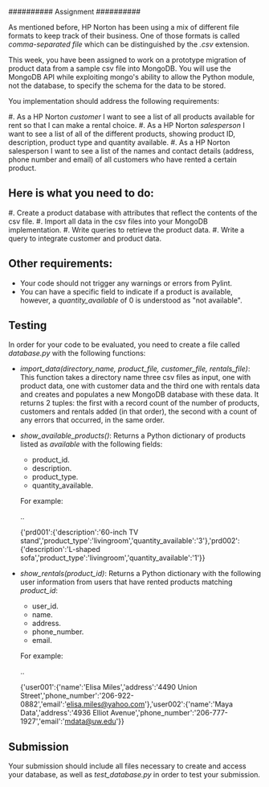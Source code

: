##########
Assignment
##########

As mentioned before, HP Norton has been using a mix of different file formats
to keep track of their business. One of those formats is called *comma-separated file*
which can be distinguished by the *.csv* extension. 

This week, you have been assigned to work on a prototype migration of product data from a sample csv
file into MongoDB. You will use the MongoDB API while exploiting mongo's ability to
allow the Python module, not the database, to specify the schema for the data to
be stored.

You implementation should address the following requirements:

#. As a HP Norton *customer* I want to see a list of all products available for
   rent so that I can make a rental choice.
#. As a HP Norton *salesperson* I want to see a list of all of the different
   products, showing product ID, description, product type and quantity available.
#. As a HP Norton salesperson I want to see a list of the names and contact
   details (address, phone number and email) of all customers who have rented a certain product.

Here is what you need to do:
----------------------------
#. Create a product database with attributes that reflect the contents of the
   csv file.
#. Import all data in the csv files into your MongoDB implementation.
#. Write queries to retrieve the product data.
#. Write a query to integrate customer and product data.


Other requirements:
-------------------
- Your code should not trigger any warnings or errors from Pylint.
- You can have a specific field to indicate if a product is available, however, a *quantity_available* of 0 is understood as "not available".

Testing
-------
In order for your code to be evaluated, you need to create a file called *database.py* with the following functions:

- *import_data(directory_name, product_file, customer_file, rentals_file)*: This function takes a directory name three csv files as input, one with product data, one with customer data and the third one with rentals data and creates and populates a new MongoDB database with  these data. It returns 2 tuples: the first with a record count of the number of
products, customers and rentals added (in that order), the second with a count of any errors that occurred, in
the same order. 


- *show_available_products()*: Returns a Python dictionary of products listed as *available* with the following fields:
    - product_id.
    - description.
    - product_type.
    - quantity_available.

    For example:

    ..

    {'prd001':{'description':'60-inch TV stand','product_type':'livingroom','quantity_available':'3'},'prd002':{'description':'L-shaped sofa','product_type':'livingroom','quantity_available':'1'}}

- *show_rentals(product_id)*: Returns a Python dictionary with the following user information from users that have rented products matching *product_id*: 
    - user_id.
    - name.
    - address.
    - phone_number.
    - email.

    For example:

    ..

    {'user001':{'name':'Elisa Miles','address':'4490 Union Street','phone_number':'206-922-0882','email':'elisa.miles@yahoo.com'},'user002':{'name':'Maya Data','address':'4936 Elliot Avenue','phone_number':'206-777-1927','email':'mdata@uw.edu'}}


Submission
----------

Your submission should include all files necessary to create and access your database, as well as *test_database.py* in order to test your submission.
